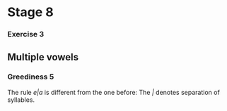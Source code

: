 # Stage 8

### Exercise 3

## Multiple vowels

### Greediness 5

The rule *e|a* is different from the one before:
The *|* denotes separation of syllables.

<!--separator-->

